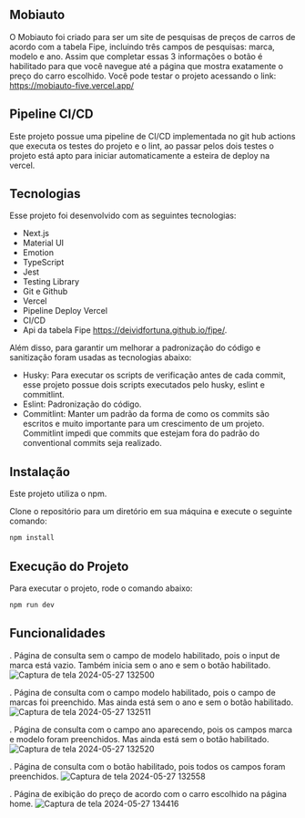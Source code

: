 ## Mobiauto

O Mobiauto foi criado para ser um site de pesquisas de preços de carros de acordo com a tabela Fipe, incluindo três campos de pesquisas: marca, modelo e ano. Assim que completar essas 3 informações o botão é habilitado para que você navegue até a página que mostra exatamente o preço do carro escolhido. Você pode testar o projeto acessando o link: https://mobiauto-five.vercel.app/

## Pipeline CI/CD

Este projeto possue uma pipeline de CI/CD implementada no git hub actions que executa os testes do projeto e o lint, ao passar pelos dois testes o projeto está apto para iniciar automaticamente a esteira de deploy na vercel.

## Tecnologias

Esse projeto foi desenvolvido com as seguintes tecnologias:

- Next.js
- Material UI
- Emotion
- TypeScript
- Jest
- Testing Library
- Git e Github
- Vercel
- Pipeline Deploy Vercel
- CI/CD
- Api da tabela Fipe https://deividfortuna.github.io/fipe/.

Além disso, para garantir um melhorar a padronização do código e sanitização foram usadas as tecnologias abaixo:

- Husky: Para executar os scripts de verificação antes de cada commit, esse projeto possue dois scripts executados pelo husky, eslint e commitlint.
- Eslint: Padronização do código.
- Commitlint: Manter um padrão da forma de como os commits são escritos e muito importante para um crescimento de um projeto. Commitlint impedi que commits que estejam fora do padrão do conventional commits seja realizado.

## Instalação

Este projeto utiliza o npm.

Clone o repositório para um diretório em sua máquina e execute o seguinte comando:

```bash
npm install
```

## Execução do Projeto

Para executar o projeto, rode o comando abaixo:

```bash
npm run dev
```

## Funcionalidades

. Página de consulta sem o campo de modelo habilitado, pois o input de marca está vazio. Também inicia sem o ano e sem o botão habilitado.
![Captura de tela 2024-05-27 132500](https://github.com/annamarcomini/github-explorer/assets/116853315/a1c6dba0-c78a-4ebe-9803-0a708b545ffb)

. Página de consulta com o campo modelo habilitado, pois o campo de marcas foi preenchido. Mas ainda está sem o ano e sem o botão habilitado.
![Captura de tela 2024-05-27 132511](https://github.com/annamarcomini/github-explorer/assets/116853315/7eedafef-7193-4eaa-829a-f125bc6147fe)

. Página de consulta com o campo ano aparecendo, pois os campos marca e modelo foram preenchidos. Mas ainda está sem o botão habilitado.
![Captura de tela 2024-05-27 132520](https://github.com/annamarcomini/github-explorer/assets/116853315/4c48bca9-c7ee-470e-956a-c619b991fd71)

. Página de consulta com o botão habilitado, pois todos os campos foram preenchidos.
![Captura de tela 2024-05-27 132558](https://github.com/annamarcomini/github-explorer/assets/116853315/8825d8cb-5d07-41b2-8701-40951f772fdc)

. Página de exibição do preço de acordo com o carro escolhido na página home.
![Captura de tela 2024-05-27 134416](https://github.com/annamarcomini/github-explorer/assets/116853315/86d0c839-d80e-487a-a5ba-6228fbcf7eca)
